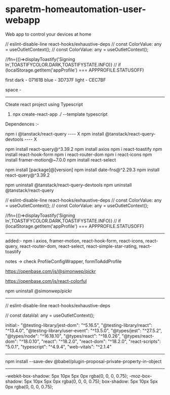 # sparetm-homeautomation-user-webapp

Web app to control your devices at home

// eslint-disable-line react-hooks/exhaustive-deps
// const ColorValue: any = useOutletContext();
// const ColorValue: any = useOutletContext();

<!-- <section><Outlet context={colorValue} /></section> -->

//fn={()=>displayToastify('Signing In',TOASTIFYCOLOR.DARK,TOASTIFYSTATE.INFO)}
// if (localStorage.getItem('appProfile') === APPPROFILE.STATUSOFF)

first dark - 07161B
blue - 3D737F
light - CEC7BF

space - &nbsp;

---

Cteate react project using Typescript

1. npx create-react-app ./ --template typescript

Dependences :-

npm i @tanstack/react-query ---- X
npm install @tanstack/react-query-devtools ---- X

npm install react-query@^3.39.2
npm install axios
npm i react-toastify
npm install react-hook-form
npm i react-router-dom
npm i react-icons
npm install framer-motion@~7.0.0
npm install react-select

npm install [package]@[version]
npm install date-fns@^2.29.3
npm install react-query@^3.39.2

npm uninstall @tanstack/react-query-devtools
npm uninstall @tanstack/react-query

// eslint-disable-line react-hooks/exhaustive-deps
// const ColorValue: any = useOutletContext();
// const ColorValue: any = useOutletContext();

<!-- <section><Outlet context={colorValue} /></section> -->

//fn={()=>displayToastify('Signing In',TOASTIFYCOLOR.DARK,TOASTIFYSTATE.INFO)}
// if (localStorage.getItem('appProfile') === APPPROFILE.STATUSOFF)

---

added:-
npm i axios, framer-motion, react-hook-form, react-icons, react-query, react-router-dom, react-select, react-simple-star-rating, react-toastify

notes -> check ProfileConfigWrapper, formToAddProfile

https://openbase.com/js/@simonwep/pickr

https://openbase.com/js/react-colorful

npm uninstall @simonwep/pickr

---

// eslint-disable-line react-hooks/exhaustive-deps

// const dataVal: any = useOutletContext();

initial:- "@testing-library/jest-dom": "^5.16.5", "@testing-library/react": "^13.4.0", "@testing-library/user-event": "^13.5.0", "@types/jest": "^27.5.2", "@types/node": "^16.18.10", "@types/react": "^18.0.26", "@types/react-dom": "^18.0.10", "react": "^18.2.0", "react-dom": "^18.2.0", "react-scripts": "5.0.1", "typescript": "^4.9.4", "web-vitals": "^2.1.4"

---

npm install --save-dev @babel/plugin-proposal-private-property-in-object

---

-webkit-box-shadow: 5px 10px 5px 0px rgba(0, 0, 0, 0.75);
-moz-box-shadow: 5px 10px 5px 0px rgba(0, 0, 0, 0.75);
box-shadow: 5px 10px 5px 0px rgba(0, 0, 0, 0.75);
